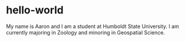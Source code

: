 # hello-world
My name is Aaron and I am a student at Humboldt State University. I am currently majoring in Zoology and minoring in Geospatial Science.
